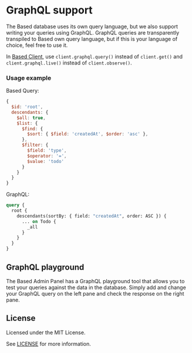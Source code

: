 # GraphQL support

The Based database uses its own query language, but we also support writing your queries using GraphQL.
GraphQL queries are transparently transpiled to Based own query language, but if this is your language of choice, feel free to use it.

In [Based Client](https://github.com/atelier-saulx/based/blob/main/packages/client/README.md), use `client.graphql.query()` instead of `client.get()` and `client.graphql.live()` instead of `client.observe()`.

### Usage example

Based Query:

```javascript
{
  $id: 'root',
  descendants: {
    $all: true,
    $list: {
      $find: {
        $sort: { $field: 'createdAt', $order: 'asc' },
      },
      $filter: {
        $field: 'type',
        $operator: '=',
        $value: 'todo'
      }
    }
  }
}
```

GraphQL:

```graphql
query {
  root {
    descendants(sortBy: { field: "createdAt", order: ASC }) {
      ... on Todo {
        _all
      }
    }
  }
}
```

## GraphQL playground

The Based Admin Panel has a GraphQL playground tool that allows you to test your queries against the data in the database.
Simply add and change your GraphQL query on the left pane and check the response on the right pane.

<!-- based-docs-remove-start -->

## License

Licensed under the MIT License.

See [LICENSE](./LICENSE) for more information.

<!-- based-docs-remove-end -->
